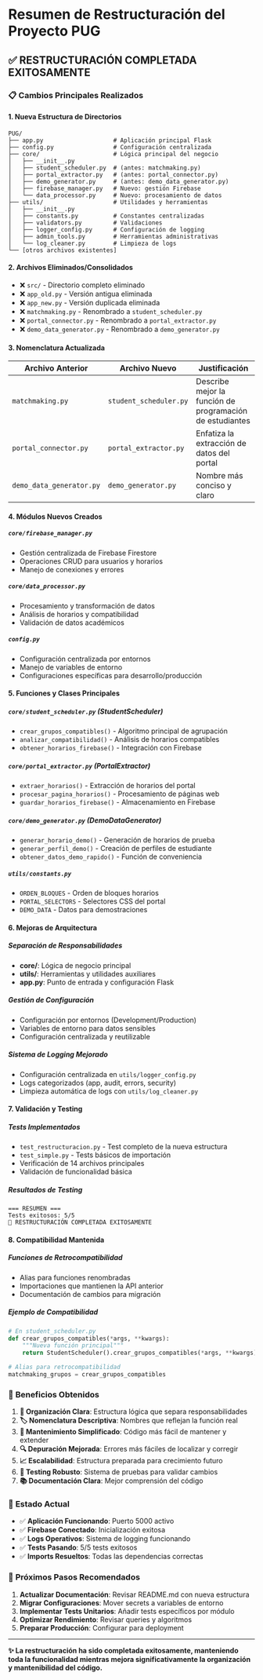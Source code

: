 # Resumen de Restructuración del Proyecto PUG

## ✅ **RESTRUCTURACIÓN COMPLETADA EXITOSAMENTE**

### 📋 **Cambios Principales Realizados**

#### 1. **Nueva Estructura de Directorios**
```
PUG/
├── app.py                    # Aplicación principal Flask
├── config.py                 # Configuración centralizada
├── core/                     # Lógica principal del negocio
│   ├── __init__.py
│   ├── student_scheduler.py  # (antes: matchmaking.py)
│   ├── portal_extractor.py   # (antes: portal_connector.py)
│   ├── demo_generator.py     # (antes: demo_data_generator.py)
│   ├── firebase_manager.py   # Nuevo: gestión Firebase
│   └── data_processor.py     # Nuevo: procesamiento de datos
├── utils/                    # Utilidades y herramientas
│   ├── __init__.py
│   ├── constants.py          # Constantes centralizadas
│   ├── validators.py         # Validaciones
│   ├── logger_config.py      # Configuración de logging
│   ├── admin_tools.py        # Herramientas administrativas
│   └── log_cleaner.py        # Limpieza de logs
└── [otros archivos existentes]
```

#### 2. **Archivos Eliminados/Consolidados**
- ❌ `src/` - Directorio completo eliminado
- ❌ `app_old.py` - Versión antigua eliminada
- ❌ `app_new.py` - Versión duplicada eliminada
- ❌ `matchmaking.py` - Renombrado a `student_scheduler.py`
- ❌ `portal_connector.py` - Renombrado a `portal_extractor.py`
- ❌ `demo_data_generator.py` - Renombrado a `demo_generator.py`

#### 3. **Nomenclatura Actualizada**

| **Archivo Anterior** | **Archivo Nuevo** | **Justificación** |
|---------------------|-------------------|-------------------|
| `matchmaking.py` | `student_scheduler.py` | Describe mejor la función de programación de estudiantes |
| `portal_connector.py` | `portal_extractor.py` | Enfatiza la extracción de datos del portal |
| `demo_data_generator.py` | `demo_generator.py` | Nombre más conciso y claro |

#### 4. **Módulos Nuevos Creados**

##### `core/firebase_manager.py`
- Gestión centralizada de Firebase Firestore
- Operaciones CRUD para usuarios y horarios
- Manejo de conexiones y errores

##### `core/data_processor.py`
- Procesamiento y transformación de datos
- Análisis de horarios y compatibilidad
- Validación de datos académicos

##### `config.py`
- Configuración centralizada por entornos
- Manejo de variables de entorno
- Configuraciones específicas para desarrollo/producción

#### 5. **Funciones y Clases Principales**

##### `core/student_scheduler.py` (StudentScheduler)
- `crear_grupos_compatibles()` - Algoritmo principal de agrupación
- `analizar_compatibilidad()` - Análisis de horarios compatibles
- `obtener_horarios_firebase()` - Integración con Firebase

##### `core/portal_extractor.py` (PortalExtractor)
- `extraer_horarios()` - Extracción de horarios del portal
- `procesar_pagina_horarios()` - Procesamiento de páginas web
- `guardar_horarios_firebase()` - Almacenamiento en Firebase

##### `core/demo_generator.py` (DemoDataGenerator)
- `generar_horario_demo()` - Generación de horarios de prueba
- `generar_perfil_demo()` - Creación de perfiles de estudiante
- `obtener_datos_demo_rapido()` - Función de conveniencia

##### `utils/constants.py`
- `ORDEN_BLOQUES` - Orden de bloques horarios
- `PORTAL_SELECTORS` - Selectores CSS del portal
- `DEMO_DATA` - Datos para demostraciones

#### 6. **Mejoras de Arquitectura**

##### **Separación de Responsabilidades**
- **core/**: Lógica de negocio principal
- **utils/**: Herramientas y utilidades auxiliares
- **app.py**: Punto de entrada y configuración Flask

##### **Gestión de Configuración**
- Configuración por entornos (Development/Production)
- Variables de entorno para datos sensibles
- Configuración centralizada y reutilizable

##### **Sistema de Logging Mejorado**
- Configuración centralizada en `utils/logger_config.py`
- Logs categorizados (app, audit, errors, security)
- Limpieza automática de logs con `utils/log_cleaner.py`

#### 7. **Validación y Testing**

##### **Tests Implementados**
- `test_restructuracion.py` - Test completo de la nueva estructura
- `test_simple.py` - Tests básicos de importación
- Verificación de 14 archivos principales
- Validación de funcionalidad básica

##### **Resultados de Testing**
```
=== RESUMEN ===
Tests exitosos: 5/5
🎉 RESTRUCTURACIÓN COMPLETADA EXITOSAMENTE
```

#### 8. **Compatibilidad Mantenida**

##### **Funciones de Retrocompatibilidad**
- Alias para funciones renombradas
- Importaciones que mantienen la API anterior
- Documentación de cambios para migración

##### **Ejemplo de Compatibilidad**
```python
# En student_scheduler.py
def crear_grupos_compatibles(*args, **kwargs):
    """Nueva función principal"""
    return StudentScheduler().crear_grupos_compatibles(*args, **kwargs)

# Alias para retrocompatibilidad
matchmaking_grupos = crear_grupos_compatibles
```

### 🎯 **Beneficios Obtenidos**

1. **📁 Organización Clara**: Estructura lógica que separa responsabilidades
2. **🏷️ Nomenclatura Descriptiva**: Nombres que reflejan la función real
3. **🔧 Mantenimiento Simplificado**: Código más fácil de mantener y extender
4. **🔍 Depuración Mejorada**: Errores más fáciles de localizar y corregir
5. **📈 Escalabilidad**: Estructura preparada para crecimiento futuro
6. **🧪 Testing Robusto**: Sistema de pruebas para validar cambios
7. **📚 Documentación Clara**: Mejor comprensión del código

### 🚀 **Estado Actual**

- ✅ **Aplicación Funcionando**: Puerto 5000 activo
- ✅ **Firebase Conectado**: Inicialización exitosa
- ✅ **Logs Operativos**: Sistema de logging funcionando
- ✅ **Tests Pasando**: 5/5 tests exitosos
- ✅ **Imports Resueltos**: Todas las dependencias correctas

### 📝 **Próximos Pasos Recomendados**

1. **Actualizar Documentación**: Revisar README.md con nueva estructura
2. **Migrar Configuraciones**: Mover secrets a variables de entorno
3. **Implementar Tests Unitarios**: Añadir tests específicos por módulo
4. **Optimizar Rendimiento**: Revisar queries y algoritmos
5. **Preparar Producción**: Configurar para deployment

---

**✨ La restructuración ha sido completada exitosamente, manteniendo toda la funcionalidad mientras mejora significativamente la organización y mantenibilidad del código.**
